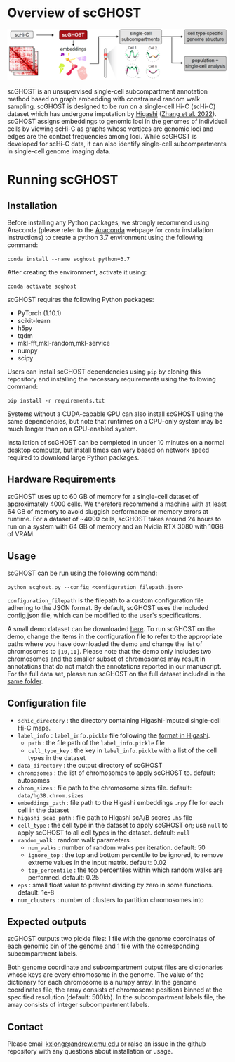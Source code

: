 # Overview of scGHOST

![Overview of scGHOST](scghost_overview.png)

scGHOST is an unsupervised single-cell subcompartment annotation method based on graph embedding with constrained random walk sampling.
scGHOST is designed to be run on a single-cell Hi-C (scHi-C) dataset which has undergone imputation by [Higashi](https://github.com/ma-compbio/Higashi) ([Zhang et al. 2022](https://www.nature.com/articles/s41587-021-01034-y)).
scGHOST assigns embeddings to genomic loci in the genomes of individual cells by viewing scHi-C as graphs whose vertices are genomic loci and edges are the contact frequencies among loci.
While scGHOST is developed for scHi-C data, it can also identify single-cell subcompartments in single-cell genome imaging data.

# Running scGHOST

## Installation

Before installing any Python packages, we strongly recommend using Anaconda (please refer to the [Anaconda](https://anaconda.org/) webpage for `conda` installation instructions) to create a python 3.7 environment using the following command:

`conda install --name scghost python=3.7`

After creating the environment, activate it using:

`conda activate scghost`

scGHOST requires the following Python packages:
* PyTorch (1.10.1)
* scikit-learn
* h5py
* tqdm
* mkl-fft,mkl-random,mkl-service
* numpy
* scipy

Users can install scGHOST dependencies using `pip` by cloning this repository and installing the necessary requirements using the following command:

`pip install -r requirements.txt`

Systems without a CUDA-capable GPU can also install scGHOST using the same dependencies, but note that runtimes on a CPU-only system may be much longer than on a GPU-enabled system.

Installation of scGHOST can be completed in under 10 minutes on a normal desktop computer, but install times can vary based on network speed required to download large Python packages.

## Hardware Requirements

scGHOST uses up to 60 GB of memory for a single-cell dataset of approximately 4000 cells.
We therefore recommend a machine with at least 64 GB of memory to avoid sluggish performance or memory errors at runtime.
For a dataset of ~4000 cells, scGHOST takes around 24 hours to run on a system with 64 GB of memory and an Nvidia RTX 3080 with 10GB of VRAM.

## Usage

scGHOST can be run using the following command:

`python scghost.py --config <configuration_filepath.json>`

`configuration_filepath` is the filepath to a custom configuration file adhering to the JSON format. By default, scGHOST uses the included config.json file, which can be modified to the user's specifications.

A small demo dataset can be downloaded [here](https://cmu.box.com/s/kuuaccdstys2troxoz0nsdagka3nf42z). To run scGHOST on the demo, change the items in the configuration file to refer to the appropriate paths where you have downloaded the demo and change the list of chromosomes to `[10,11]`. Please note that the demo only includes two chromosomes and the smaller subset of chromosomes may result in annotations that do not match the annotations reported in our manuscript. For the full data set, please run scGHOST on the full dataset included in the [same folder](https://cmu.box.com/s/kuuaccdstys2troxoz0nsdagka3nf42z).

## Configuration file

- `schic_directory` : the directory containing Higashi-imputed single-cell Hi-C maps.
- `label_info` : `label_info.pickle` file following the [format in Higashi](https://github.com/ma-compbio/Higashi/wiki/Input-Files).
  - `path` : the file path of the `label_info.pickle` file
  - `cell_type_key` : the key in `label_info.pickle` with a list of the cell types in the dataset
- `data_directory` : the output directory of scGHOST
- `chromosomes` : the list of chromosomes to apply scGHOST to. default: autosomes
- `chrom_sizes` : file path to the chromosome sizes file. default: `data/hg38.chrom.sizes`
- `embeddings_path` : file path to the Higashi embeddings `.npy` file for each cell in the dataset
- `higashi_scab_path` : file path to Higashi scA/B scores `.h5` file
- `cell_type` : the cell type in the dataset to apply scGHOST on; use `null` to apply scGHOST to all cell types in the dataset. default: `null`
- `random_walk` : random walk parameters
  - `num_walks` : number of random walks per iteration. default: 50
  - `ignore_top` : the top and bottom percentile to be ignored, to remove extreme values in the input matrix. default: 0.02
  - `top_percentile` : the top percentiles within which random walks are performed. default: 0.25
- `eps` : small float value to prevent dividing by zero in some functions. default: 1e-8
- `num_clusters` : number of clusters to partition chromosomes into

## Expected outputs

scGHOST outputs two pickle files: 1 file with the genome coordinates of each genomic bin of the genome and 1 file with the corresponding subcompartment labels.

Both genome coordinate and subcompartment output files are dictionaries whose keys are every chromosome in the genome. The value of the dictionary for each chromosome is a numpy array. In the genome coordinates file, the array consists of chromosome positions binned at the specified resolution (default: 500kb). In the subcompartment labels file, the array consists of integer subcompartment labels.

## Contact
Please email kxiong@andrew.cmu.edu or raise an issue in the github repository with any questions about installation or usage.
